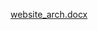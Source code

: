 [website_arch.docx](https://github.com/satya19977/Secure-webiste-on-s3-with-cloudfront/files/11244925/website_arch.docx)
